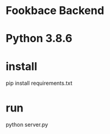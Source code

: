 # Fookbace Backend

# Python 3.8.6

# install
pip install requirements.txt 

# run
python server.py
